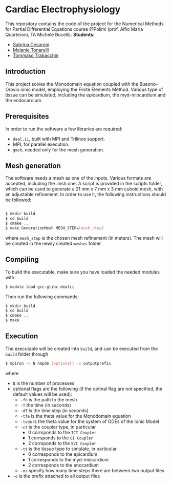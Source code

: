 # Cardiac Electrophysiology
This repository contains the code of the project for the Numerical Methods for Partial Differential Equations course @Polimi (prof. Alfio Maria Quarteroni, TA Michele Bucelli).
**Students**:
- [Sabrina Cesaroni](https://github.com/SabrinaCesaroni)
- [Melanie Tonarelli](https://github.com/melanie-t27)
- [Tommaso Trabacchin](https://github.com/tommasotrabacchinpolimi) 

## Introduction
This project solves the Monodomain equation coupled with the Bueono-Orovio ionic model, employing the Finite Elements Method.
Various type of tissue can be simulated, including the epicardium, the myd-miocardium and the endocardium.

## Prerequisites
In order to run the software a few libraries are required:
- `deal.ii`, built with MPI and Trilinos support.
- MPI, for parallel execution.
- `gmsh`, needed only for the mesh generation.

## Mesh generation
The software needs a mesh as one of the inputs. Various formats are accepted, including the .msh one.
A script is provided in the scripts folder, which can be used to generate a 21 mm x 7 mm x 3 mm cuboid mesh, with an adjustable refinement.
In order to use it, the following instructions should be followed:
```bash

$ mkdir build
$ cd build
$ cmake ..
$ make GenerationMesh MESH_STEP=[mesh_step]
```
where `mesh_step` is the chosen mesh refinement (in meters).
The mesh will be created in the newly created `meshes` folder.
## Compiling
To build the executable, make sure you have loaded the needed modules with
```bash
$ module load gcc-glibc dealii
```
Then run the following commands:
```bash
$ mkdir build
$ cd build
$ cmake ..
$ make
```
## Execution
The executable will be created into `build`, and can be executed from the `build` folder through
```bash
$ mpirun -n N nmpde [optional] -o outputprefix
```
where
- `N` is the number of processes
-  optional flags are the following (if the optinal flag are not specified, the default values will be used): 
   - `-fn` is the path to the mesh
   - `-T` the time (in seconds) 
   - `-dT` is the time step (in seconds)
   - `-tfe` is the theta value for the Monodomain equation
   - `-tode` is the theta value for the system of ODEs of the Ionic Model
   - `-ct` is the coupler type, in particular
      - 0 corrsponds to the `ICI Coupler`
      - 1 corrsponds to the `GI Coupler`
      - 2 corrsponds to the `SVI Coupler`
   - `-tt` is the tissue type to simulate, in particular
      - 0 corresponds to the epicardium
      - 1 corresponds to the myd-miocardium
      - 2 corresponds to the enocardium
   - `-os` specify how many time steps there are between two output files
- `-o` is the prefix attached to all output files